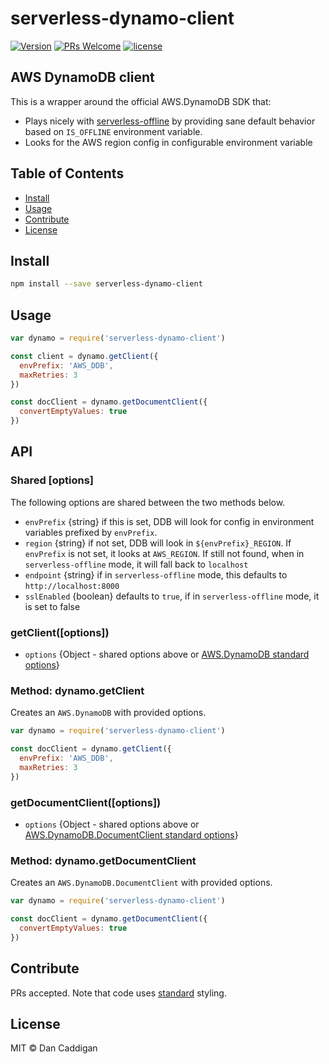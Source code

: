 # serverless-dynamo-client

[<img title="Version" src="https://img.shields.io/npm/v/serverless-dynamo-client.svg?style=flat-square" />](https://www.npmjs.org/package/serverless-elasticsearch-client)
[![PRs Welcome](https://img.shields.io/badge/PRs-welcome-brightgreen.svg)](#contributing)
[![license](https://img.shields.io/npm/l/serverless.svg)](https://www.npmjs.com/package/serverless)

## AWS DynamoDB client

This is a wrapper around the official AWS.DynamoDB SDK that:

- Plays nicely with [serverless-offline](https://github.com/dherault/serverless-offline) by providing sane default behavior based on `IS_OFFLINE` environment variable.
- Looks for the AWS region config in configurable environment variable

## Table of Contents

- [Install](#install)
- [Usage](#usage)
- [Contribute](#contribute)
- [License](#license)

## Install

```bash
npm install --save serverless-dynamo-client
```

## Usage

```javascript
var dynamo = require('serverless-dynamo-client')

const client = dynamo.getClient({
  envPrefix: 'AWS_DDB',
  maxRetries: 3
})

const docClient = dynamo.getDocumentClient({
  convertEmptyValues: true
})
```

## API

### Shared [options]

The following options are shared between the two methods below.

* `envPrefix` {string} if this is set, DDB will look for config in environment variables prefixed by `envPrefix`.
* `region` {string} if not set, DDB will look in `${envPrefix}_REGION`.  If `envPrefix` is not set, it looks at 
  `AWS_REGION`.  If still not found, when in `serverless-offline` mode, it will fall back to `localhost`
* `endpoint` {string} if in `serverless-offline` mode, this defaults to `http://localhost:8000`
* `sslEnabled` {boolean} defaults to `true`, if in `serverless-offline` mode, it is set to false

### getClient([options])

* `options` {Object - shared options above or [AWS.DynamoDB standard options](http://docs.aws.amazon.com/AWSJavaScriptSDK/latest/AWS/DynamoDB.html#constructor-property)}

### Method: dynamo.getClient

Creates an `AWS.DynamoDB` with provided options.

```javascript
var dynamo = require('serverless-dynamo-client')

const docClient = dynamo.getClient({
  envPrefix: 'AWS_DDB',
  maxRetries: 3
})
```

### getDocumentClient([options])

* `options` {Object - shared options above or [AWS.DynamoDB.DocumentClient standard options](http://docs.aws.amazon.com/AWSJavaScriptSDK/latest/AWS/DynamoDB/DocumentClient.html#constructor-property)}

### Method: dynamo.getDocumentClient

Creates an `AWS.DynamoDB.DocumentClient` with provided options.

```javascript
var dynamo = require('serverless-dynamo-client')

const docClient = dynamo.getDocumentClient({
  convertEmptyValues: true
})
```

## Contribute

PRs accepted.  Note that code uses [standard](https://github.com/feross/standard) styling.

## License

MIT © Dan Caddigan

